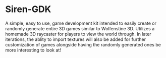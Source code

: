 # Siren-GDK
A simple, easy to use, game development kit intended to easily create or randomly generate entire 3D games similar to Wolfenstine 3D. Utilizes a homemade 3D raycaster for players to view the world through. In later iterations, the ablity to import textures will also be added for further customization of games alongside having the randomly generated ones be more interesting to look at!
